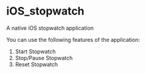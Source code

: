 # iOS_stopwatch
A native iOS stopwatch application

You can use the following features of the application:
1) Start Stopwatch 
2) Stop/Pause Stopwatch
3) Reset Stopwatch
